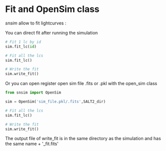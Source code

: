 # Fit and OpenSim class

*snsim* allow to fit lightcurves :

You can direct fit after running the simulation
```python
# Fit 1 lc by id
sim.fit_lc(id)

# Fit all the lcs
sim.fit_lc()

# Write the fit
sim.write_fit()
```


Or you can open register open sim file .fits or .pkl with the open_sim class

```python
from snsim import OpenSim

sim = OpenSim('sim_file.pkl/.fits',SALT2_dir)

# Fit all the lcs
sim.fit_lc()

# Write the fit
sim.write_fit()
```



The output file of write_fit is in the same directory as the simulation and has the same name + '_fit.fits'

